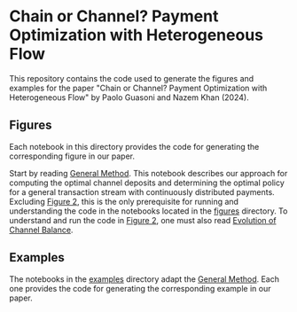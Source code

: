 # Chain or Channel? Payment Optimization with Heterogeneous Flow

This repository contains the code used to generate the figures and examples for the paper "Chain or Channel? Payment Optimization with Heterogeneous Flow" by Paolo Guasoni and Nazem Khan (2024). 

## Figures

Each notebook in this directory provides the code for generating the corresponding figure in our paper.

Start by reading [General Method](GeneralMethod.ipynb). This notebook describes our approach for computing the optimal channel deposits and determining the optimal policy for a general transaction stream with continuously distributed payments. Excluding [Figure 2](figures/figure2.ipynb), this is the only prerequisite for running and understanding the code in the notebooks located in the [figures](figures) directory. To understand and run the code in [Figure 2](figures/figure2.ipynb), one must also read [Evolution of Channel Balance](EvolutionOfChannelBalance.ipynb).

## Examples

The notebooks in the [examples](examples) directory adapt the [General Method](GeneralMethod.ipynb). Each one provides the code for generating the corresponding example in our paper.
